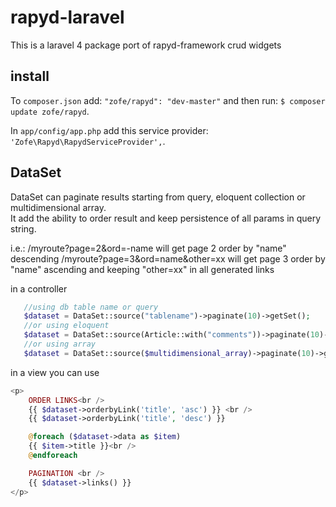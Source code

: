 rapyd-laravel
=============


This is a laravel 4 package port of rapyd-framework crud widgets


## install 


To `composer.json` add: `"zofe/rapyd": "dev-master"` 
and then run: `$ composer update zofe/rapyd`.

In `app/config/app.php` add this service provider: `'Zofe\Rapyd\RapydServiceProvider',`.

## DataSet

DataSet can paginate results starting from query, eloquent collection or multidimensional array.  
It add the ability to order result and keep persistence of all params in query string.

i.e.:
/myroute?page=2&ord=-name   will get page 2 order by "name" descending
/myroute?page=3&ord=name&other=xx   will get page 3 order by "name" ascending  and keeping "other=xx"  in all generated links


in a controller 

```php
   //using db table name or query
   $dataset = DataSet::source("tablename")->paginate(10)->getSet();
   //or using eloquent
   $dataset = DataSet::source(Article::with("comments"))->paginate(10)->getSet();
   //or using array
   $dataset = DataSet::source($multidimensional_array)->paginate(10)->getSet();
```

in a view you can use

```php
<p>
    ORDER LINKS<br />
    {{ $dataset->orderbyLink('title', 'asc') }} <br />
    {{ $dataset->orderbyLink('title', 'desc') }}

    @foreach ($dataset->data as $item)
    {{ $item->title }}<br />
    @endforeach

    PAGINATION <br />
    {{ $dataset->links() }}    
</p>
```